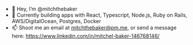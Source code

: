 - 👋 Hey, I’m @mitchthebaker
- 👀 Currently building apps with React, Typescript, Node.js, Ruby on Rails, AWS/DigitalOcean, Postgres, Docker
- 📫 Shoot me an email at mitchthebaker@pm.me, or send a message here: https://www.linkedin.com/in/mitchel-baker-146768146/

<!---
mitchthebaker/mitchthebaker is a ✨ special ✨ repository because its `README.md` (this file) appears on your GitHub profile.
You can click the Preview link to take a look at your changes.
--->
